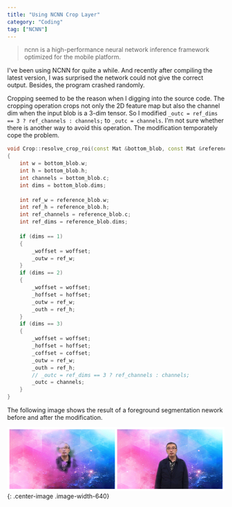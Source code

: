 ```yaml
---
title: "Using NCNN Crop Layer"
category: "Coding"
tag: ["NCNN"]
---
```


> ncnn is a high-performance neural network inference framework optimized for the mobile platform.

I've been using NCNN for quite a while. And recently after compiling the latest version, I was surprised the network could not give the correct output. Besides, the program crashed randomly.

Cropping seemed to be the reason when I digging into the source code. The cropping operation crops not only the 2D feature map but also the channel dim when the input blob is a 3-dim tensor. So I modified `_outc = ref_dims == 3 ? ref_channels : channels;` to `_outc = channels`. I'm not sure whether there is another way to avoid this operation. The modification temporately cope the problem.

```C++
void Crop::resolve_crop_roi(const Mat &bottom_blob, const Mat &reference_blob, int &_woffset, int &_hoffset, int &_coffset, int &_outw, int &_outh, int &_outc) const
{
    int w = bottom_blob.w;
    int h = bottom_blob.h;
    int channels = bottom_blob.c;
    int dims = bottom_blob.dims;

    int ref_w = reference_blob.w;
    int ref_h = reference_blob.h;
    int ref_channels = reference_blob.c;
    int ref_dims = reference_blob.dims;

    if (dims == 1)
    {
        _woffset = woffset;
        _outw = ref_w;
    }
    if (dims == 2)
    {
        _woffset = woffset;
        _hoffset = hoffset;
        _outw = ref_w;
        _outh = ref_h;
    }
    if (dims == 3)
    {
        _woffset = woffset;
        _hoffset = hoffset;
        _coffset = coffset;
        _outw = ref_w;
        _outh = ref_h;
        // _outc = ref_dims == 3 ? ref_channels : channels;
        _outc = channels;
    }
}

```

The following image shows the result of a foreground segmentation nework before and after the modification.

![Output Comparison](/img/Coding/using_ncnn_cropping.png "Output Comparison"){: .center-image .image-width-640}